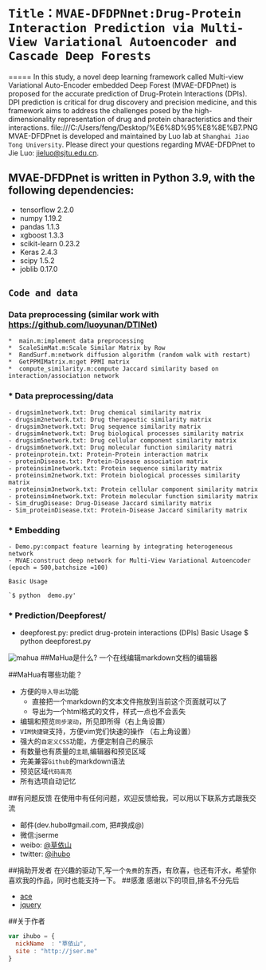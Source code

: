 # `Title：MVAE-DFDPNnet:Drug-Protein Interaction Prediction via Multi-View Variational Autoencoder and Cascade Deep Forests`
=====
In this study, a novel deep learning framework called Multi-view Variational Auto-Encoder embedded Deep Forest (MVAE-DFDPnet) is proposed for the accurate prediction of Drug-Protein Interactions (DPIs). DPI prediction is critical for drug discovery and precision medicine, and this framework aims to address the challenges posed by the high-dimensionality representation of drug and protein characteristics and their interactions.
file:///C:/Users/feng/Desktop/%E6%8D%95%E8%8E%B7.PNG
MVAE-DFDPnet is developed and maintained by Luo lab at `Shanghai Jiao Tong University`. Please direct your questions regarding MVAE-DFDPnet to Jie Luo: jieluo@sjtu.edu.cn.

## MVAE-DFDPnet is written in Python 3.9, with the following dependencies:
   *   tensorflow    2.2.0
   *   numpy         1.19.2
   *   pandas       1.1.3
   *   xgboost       1.3.3
   *   scikit-learn    0.23.2
   *   Keras         2.4.3
   *   scipy         1.5.2
   *   joblib         0.17.0
      


##  `Code and data`
###  Data preprocessing (similar work with https://github.com/luoyunan/DTINet)
    
    *  main.m:implement data preprocessing 
    *  ScaleSimMat.m:Scale Similar Matrix by Row 
    *  RandSurf.m:network diffusion algorithm (random walk with restart)
    *  GetPPMIMatrix.m:get PPMI matrix
    *  compute_similarity.m:compute Jaccard similarity based on interaction/association network

###  *  Data preprocessing/data
    - drugsim1network.txt: Drug chemical similarity matrix
    - drugsim2network.txt: Drug therapeutic similarity matrix
    - drugsim3network.txt: Drug sequence similarity matrix
    - drugsim4network.txt: Drug biological processes similarity matrix
    - drugsim5network.txt: Drug cellular component similarity matrix
    - drugsim6network.txt: Drug molecular function similarity matri
    - proteinprotein.txt: Protein-Protein interaction matrix
    - proteinDisease.txt: Protein-Disease association matrix
    - proteinsim1network.txt: Protein sequence similarity matrix
    - proteinsim2network.txt: Protein biological processes similarity matrix
    - proteinsim3network.txt: Protein cellular component similarity matrix
    - proteinsim4network.txt: Protein molecular function similarity matrix
    - Sim_drugDisease: Drug-Disease Jaccard similarity matrix
    - Sim_proteinDisease.txt: Protein-Disease Jaccard similarity matrix

### *  Embedding
    - Demo.py:compact feature learning by integrating heterogeneous network
    - MVAE:construct deep network for Multi-View Variational Autoencoder (epoch = 500,batchsize =100)

    Basic Usage

    `$ python  demo.py'

### *  Prediction/Deepforest/
   -  deepforest.py: predict drug-protein interactions (DPIs)
    Basic Usage
     $ python  deepforest.py











![mahua](mahua-logo.jpg)
##MaHua是什么?
一个在线编辑markdown文档的编辑器

##MaHua有哪些功能？

* 方便的`导入导出`功能
    *  直接把一个markdown的文本文件拖放到当前这个页面就可以了
    *  导出为一个html格式的文件，样式一点也不会丢失
* 编辑和预览`同步滚动`，所见即所得（右上角设置）
* `VIM快捷键`支持，方便vim党们快速的操作 （右上角设置）
* 强大的`自定义CSS`功能，方便定制自己的展示
* 有数量也有质量的`主题`,编辑器和预览区域
* 完美兼容`Github`的markdown语法
* 预览区域`代码高亮`
* 所有选项自动记忆

##有问题反馈
在使用中有任何问题，欢迎反馈给我，可以用以下联系方式跟我交流

* 邮件(dev.hubo#gmail.com, 把#换成@)
* 微信:jserme
* weibo: [@草依山](http://weibo.com/ihubo)
* twitter: [@ihubo](http://twitter.com/ihubo)

##捐助开发者
在兴趣的驱动下,写一个`免费`的东西，有欣喜，也还有汗水，希望你喜欢我的作品，同时也能支持一下。
##感激
感谢以下的项目,排名不分先后

* [ace](http://ace.ajax.org/)
* [jquery](http://jquery.com)

##关于作者

```javascript
var ihubo = {
  nickName  : "草依山",
  site : "http://jser.me"
}
```
